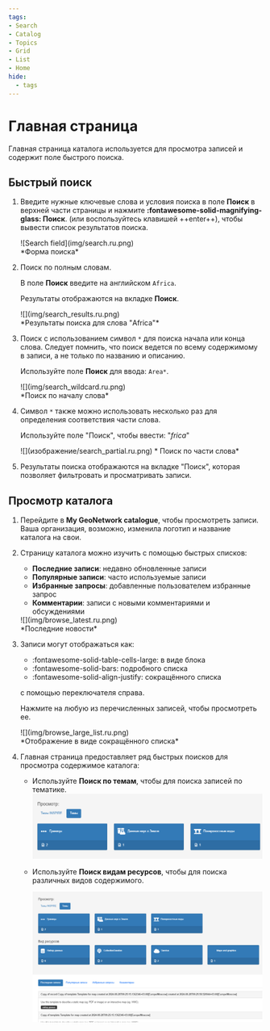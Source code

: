 ```yaml
---
tags:
- Search
- Catalog
- Topics
- Grid
- List
- Home
hide:
  - tags
---
```



# Главная страница

Главная страница каталога используется для просмотра записей и содержит поле быстрого поиска.

## Быстрый поиск

1.  Введите нужные ключевые слова и условия поиска в поле **Поиск**
    в верхней части страницы и нажмите **:fontawesome-solid-magnifying-glass: Поиск**.
    (или воспользуйтесь клавишей ++enter++), чтобы вывести список результатов поиска.

    <div class="browser-border">
    ![Search field](img/search.ru.png)
    </div>
    *Форма поиска*

2.  Поиск по полным словам.

    В поле **Поиск** введите на английском `Africa`.
    
    Результаты отображаются на вкладке **Поиск**.

    <div class="browser-mockup">
    ![](img/search_results.ru.png)
    </div>
    *Результаты поиска для слова "Africa"*

3.  Поиск с использованием символ `*` для поиска начала или конца слова. 
    Следует помнить, что поиск ведется по всему содержимому в записи, а не только по
    названию и описанию.
    
    Используйте поле **Поиск** для ввода: `Area*`.

    <div class="browser-mockup">
    ![](img/search_wildcard.ru.png)
    </div>
    *Поиск по началу слова*

4.  Символ `*` также можно использовать несколько раз для определения соответствия части слова.

    Используйте поле "Поиск", чтобы ввести: "*frica*"

    <div class=«browser-mockup»>
    ![](изображение/search_partial.ru.png)
    * Поиск по части слова*

5. Результаты поиска отображаются на вкладке "Поиск", которая позволяет фильтровать и просматривать записи.

## Просмотр каталога

1.  Перейдите в **My GeoNetwork catalogue**, чтобы просмотреть записи.
    Ваша организация, возможно, изменила логотип и название каталога на свои.

2.  Страницу каталога можно изучить с помощью быстрых списков:

    - **Последние записи**: недавно обновленные записи
    - **Популярные записи**: часто используемые записи
    - **Избранные запросы**: добавленные пользователем избранные запрос
    - **Комментарии**: записи с новыми комментариями и обсуждениями
    
    <div class="browser-border">
    ![](img/browse_latest.ru.png)
    </div>
    *Последние новости*

3.  Записи могут отображаться как:
    -    :fontawesome-solid-table-cells-large: в виде блока
    -    :fontawesome-solid-bars: подробного списка
    -    :fontawesome-solid-align-justify: сокращённого списка
    
    с помощью переключателя справа.

    Нажмите на любую из перечисленных записей, чтобы просмотреть ее.

    <div class="browser-border">
    ![](img/browse_large_list.ru.png)
    </div>
    *Отображение в виде сокращённого списка*

4.  Главная страница предоставляет ряд быстрых поисков для просмотра содержимое каталога:

    - Используйте **Поиск по темам**, чтобы для поиска записей по тематике.
      ![](img/browse-themes.ru.png)
    
    - Используйте **Поиск видам ресурсов**, чтобы для поиска различных видов содержимого.

      ![](img/browse.ru.png)
      